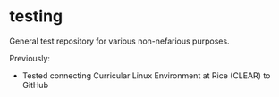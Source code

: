 # testing

General test repository for various non-nefarious purposes.

Previously:
* Tested connecting Curricular Linux Environment at Rice (CLEAR) to GitHub